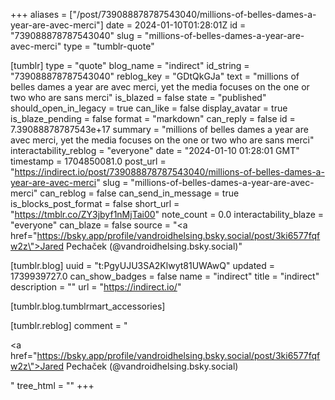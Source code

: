 +++
aliases = ["/post/739088878787543040/millions-of-belles-dames-a-year-are-avec-merci"]
date = 2024-01-10T01:28:01Z
id = "739088878787543040"
slug = "millions-of-belles-dames-a-year-are-avec-merci"
type = "tumblr-quote"

[tumblr]
type = "quote"
blog_name = "indirect"
id_string = "739088878787543040"
reblog_key = "GDtQkGJa"
text = "millions of belles dames a year are avec merci, yet the media focuses on the one or two who are sans merci"
is_blazed = false
state = "published"
should_open_in_legacy = true
can_like = false
display_avatar = true
is_blaze_pending = false
format = "markdown"
can_reply = false
id = 7.39088878787543e+17
summary = "millions of belles dames a year are avec merci, yet the media focuses on the one or two who are sans merci"
interactability_reblog = "everyone"
date = "2024-01-10 01:28:01 GMT"
timestamp = 1704850081.0
post_url = "https://indirect.io/post/739088878787543040/millions-of-belles-dames-a-year-are-avec-merci"
slug = "millions-of-belles-dames-a-year-are-avec-merci"
can_reblog = false
can_send_in_message = true
is_blocks_post_format = false
short_url = "https://tmblr.co/ZY3jbyf1nMjTai00"
note_count = 0.0
interactability_blaze = "everyone"
can_blaze = false
source = "<a href=\"https://bsky.app/profile/vandroidhelsing.bsky.social/post/3ki6577fqfw2z\">Jared Pechaček (@vandroidhelsing.bsky.social)</a>"

[tumblr.blog]
uuid = "t:PgyUJU3SA2Klwyt81UWAwQ"
updated = 1739939727.0
can_show_badges = false
name = "indirect"
title = "indirect"
description = ""
url = "https://indirect.io/"

[tumblr.blog.tumblrmart_accessories]

[tumblr.reblog]
comment = "<p><a href=\"https://bsky.app/profile/vandroidhelsing.bsky.social/post/3ki6577fqfw2z\">Jared Pechaček (@vandroidhelsing.bsky.social)</a></p>"
tree_html = ""
+++
